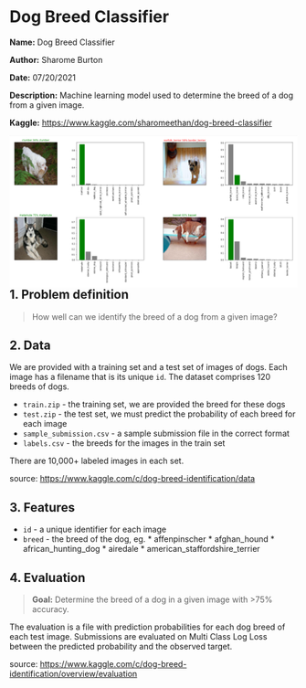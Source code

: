 # Dog Breed Classifier

**Name:** Dog Breed Classifier

**Author:** Sharome Burton

**Date:** 07/20/2021

**Description:** Machine learning model used to determine the breed of a dog from a given image.

**Kaggle:** https://www.kaggle.com/sharomeethan/dog-breed-classifier

<img src="dog-breed-classifier.png"
     alt="dog-breed-classifier"
     style="float: left; margin-right: 10px;" />

## 1. Problem definition
> How well can we identify the breed of a dog from a given image?

## 2. Data
We are provided with a training set and a test set of images of dogs. Each image has a filename that is its unique `id`. The dataset comprises 120 breeds of dogs.
   
* `train.zip` - the training set, we are provided the breed for these dogs
* `test.zip` - the test set, we must predict the probability of each breed for each image
* `sample_submission.csv` - a sample submission file in the correct format
* `labels.csv` - the breeds for the images in the train set

There are 10,000+ labeled images in each set.
    
source: https://www.kaggle.com/c/dog-breed-identification/data

## 3. Features

   * `id` - a unique identifier for each image
   * `breed` - the breed of the dog, eg. 
    * affenpinscher
    * afghan_hound
    * african_hunting_dog
    * airedale
    * american_staffordshire_terrier 
   
## 4. Evaluation 

> **Goal:** Determine the breed of a dog in a given image with >75% accuracy.

The evaluation is a file with prediction probabilities for each dog breed of each test image. Submissions are evaluated on Multi Class Log Loss between the predicted probability and the observed target.

source: https://www.kaggle.com/c/dog-breed-identification/overview/evaluation


